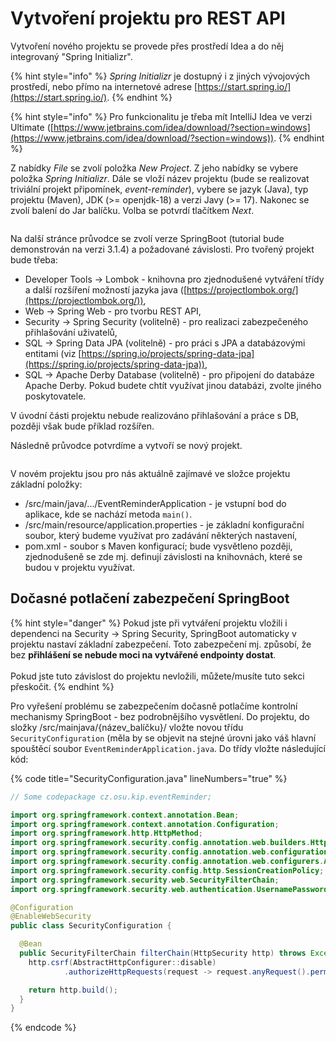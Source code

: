 # Vytvoření projektu pro REST API

Vytvoření nového projektu se provede přes prostředí Idea a do něj integrovaný "Spring Initializr".&#x20;

{% hint style="info" %}
_Spring Initializr_ je dostupný i z jiných vývojových prostředí, nebo přímo na internetové adrese [https://start.spring.io/](https://start.spring.io/).
{% endhint %}

{% hint style="info" %}
Pro funkcionalitu je třeba mít IntelliJ Idea ve verzi Ultimate ([https://www.jetbrains.com/idea/download/?section=windows](https://www.jetbrains.com/idea/download/?section=windows)).
{% endhint %}

Z nabídky _File_ se zvolí položka _New Project_. Z jeho nabídky se vybere položka _Spring Initializr_. Dále se vloží název projektu (bude se realizovat triviální projekt připomínek, _event-reminder_), vybere se jazyk (Java), typ projektu (Maven), JDK (>= openjdk-18) a verzi Javy (>= 17). Nakonec se zvolí balení do Jar balíčku. Volba se potvrdí tlačítkem _Next_.

<figure><img src="../.gitbook/assets/springboot-wizard-1.jpg" alt=""><figcaption></figcaption></figure>

Na další stránce průvodce se zvolí verze SpringBoot (tutorial bude demonstrován na verzi 3.1.4) a požadované závislosti. Pro tvořený projekt bude třeba:

* Developer Tools -> Lombok - knihovna pro zjednodušené vytváření třídy a další rozšíření možností jazyka java ([https://projectlombok.org/](https://projectlombok.org/)),
* Web -> Spring Web - pro tvorbu REST API,
* Security -> Spring Security (volitelně) - pro realizaci zabezpečeného přihlašování uživatelů,
* SQL -> Spring Data JPA (volitelně) - pro práci s JPA a databázovými entitami (viz [https://spring.io/projects/spring-data-jpa](https://spring.io/projects/spring-data-jpa)),
* SQL -> Apache Derby Database (volitelně) - pro připojení do databáze Apache Derby. Pokud budete chtít využívat jinou databázi, zvolte jiného poskytovatele.

V úvodní části projektu nebude realizováno přihlašování a práce s DB, později však bude příklad rozšířen.

Následně průvodce potvrdíme a vytvoří se nový projekt.

<figure><img src="../.gitbook/assets/springboot-wizard-2.jpg" alt=""><figcaption></figcaption></figure>

V novém projektu jsou pro nás aktuálně zajímavé ve složce projektu základní položky:

* /src/main/java/.../EventReminderApplication - je vstupní bod do aplikace, kde se nachází metoda `main()`.
* /src/main/resource/application.properties - je základní konfigurační soubor, který budeme využívat pro zadávání některých nastavení,
* pom.xml - soubor s Maven konfigurací; bude vysvětleno později, zjednodušeně se zde mj. definují závislosti na knihovnách, které se budou v projektu využívat.

## Dočasné potlačení zabezpečení SpringBoot

{% hint style="danger" %}
Pokud jste při vytváření projektu vložili i dependenci na Security -> Spring Security, SpringBoot automaticky v projektu nastaví základní zabezpečení. Toto zabezpečení mj. způsobí, že bez **přihlášení se nebude moci na vytvářené endpointy dostat**.\
\
Pokud jste tuto závislost do projektu nevložili, můžete/musíte tuto sekci přeskočit.
{% endhint %}

Pro vyřešení problému se zabezpečením dočasně potlačíme kontrolní mechanismy SpringBoot - bez podrobnějšího vysvětlení. Do projektu, do složky /src/mainjava/{název\_balíčku}/ vložte novou třídu `SecurityConfiguration` (měla by se objevit na stejné úrovni jako váš hlavní spouštěcí soubor `EventReminderApplication.java`. Do třídy vložte následující kód:

{% code title="SecurityConfiguration.java" lineNumbers="true" %}
```java
// Some codepackage cz.osu.kip.eventReminder;

import org.springframework.context.annotation.Bean;
import org.springframework.context.annotation.Configuration;
import org.springframework.http.HttpMethod;
import org.springframework.security.config.annotation.web.builders.HttpSecurity;
import org.springframework.security.config.annotation.web.configuration.EnableWebSecurity;
import org.springframework.security.config.annotation.web.configurers.AbstractHttpConfigurer;
import org.springframework.security.config.http.SessionCreationPolicy;
import org.springframework.security.web.SecurityFilterChain;
import org.springframework.security.web.authentication.UsernamePasswordAuthenticationFilter;

@Configuration
@EnableWebSecurity
public class SecurityConfiguration {

  @Bean
  public SecurityFilterChain filterChain(HttpSecurity http) throws Exception {
    http.csrf(AbstractHttpConfigurer::disable)
            .authorizeHttpRequests(request -> request.anyRequest().permitAll());

    return http.build();
  }
}
```
{% endcode %}

